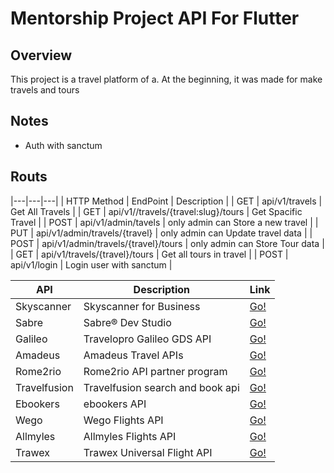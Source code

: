 <h1>Mentorship Project API For Flutter</h1> 
<h2>Overview</h2> 

<p>
    This project is a travel platform of a. At the beginning, it was made for make travels and tours
</p>
<h2>Notes</h2>
<ul>
    <li>Auth with <span styale="color😠">sanctum</span></li>
</ul>

<h2>Routs</h2>
|---|---|---|
| HTTP Method | EndPoint | Description |
| GET |  api/v1/travels | Get All Travels |
| GET | api/v1//travels/{travel:slug}/tours | Get Spacific Travel |
| POST | api/v1/admin/tavels | only admin can Store a new travel |
| PUT |  api/v1/admin/travels/{travel} | only admin can Update travel data  |
| POST | api/v1/admin/travels/{travel}/tours | only admin can Store Tour data  |
| GET | api/v1/travels/{travel}/tours | Get all tours in travel |
| POST | api/v1/login | Login user with sanctum |


| API | Description | Link |
|---|---|---|
| Skyscanner | Skyscanner for Business | [Go!](https://skyscanner.github.io/slate/#api-documentation) |
| Sabre | Sabre® Dev Studio | [Go!](https://developer.sabre.com/docs/read/REST_APIs) |
| Galileo | Travelopro Galileo GDS API | [Go!](https://www.travelopro.com/galileo-gds-api-integration.php) |
| Amadeus | Amadeus Travel APIs | [Go!](https://developers.amadeus.com) |
| Rome2rio | Rome2rio API partner program | [Go!](https://www.rome2rio.com/documentation/) |
| Travelfusion | Travelfusion search and book api | [Go!](http://xmldocs.travelfusion.com/home/search-and-book-api) |
| Ebookers | ebookers API | [Go!](https://www.ebookers.com/p/network-affiliate) |
| Wego | Wego Flights API | [Go!](http://support.wan.travel/hc/en-us/articles/200191669) |
| Allmyles | Allmyles Flights API | [Go!](http://docs.allmyles.apiary.io/#) |
| Trawex | Trawex Universal Flight API | [Go!](https://www.trawex.com/flight-api.php) |
